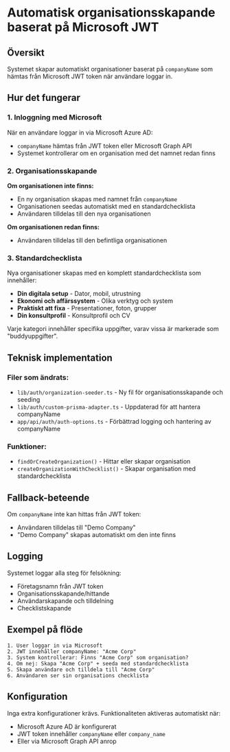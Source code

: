 # Automatisk organisationsskapande baserat på Microsoft JWT

## Översikt
Systemet skapar automatiskt organisationer baserat på `companyName` som hämtas från Microsoft JWT token när användare loggar in.

## Hur det fungerar

### 1. Inloggning med Microsoft
När en användare loggar in via Microsoft Azure AD:
- `companyName` hämtas från JWT token eller Microsoft Graph API
- Systemet kontrollerar om en organisation med det namnet redan finns

### 2. Organisationsskapande
**Om organisationen inte finns:**
- En ny organisation skapas med namnet från `companyName`
- Organisationen seedas automatiskt med en standardchecklista
- Användaren tilldelas till den nya organisationen

**Om organisationen redan finns:**
- Användaren tilldelas till den befintliga organisationen

### 3. Standardchecklista
Nya organisationer skapas med en komplett standardchecklista som innehåller:
- **Din digitala setup** - Dator, mobil, utrustning
- **Ekonomi och affärssystem** - Olika verktyg och system
- **Praktiskt att fixa** - Presentationer, foton, grupper
- **Din konsultprofil** - Konsultprofil och CV

Varje kategori innehåller specifika uppgifter, varav vissa är markerade som "buddyuppgifter".

## Teknisk implementation

### Filer som ändrats:
- `lib/auth/organization-seeder.ts` - Ny fil för organisationsskapande och seeding
- `lib/auth/custom-prisma-adapter.ts` - Uppdaterad för att hantera companyName
- `app/api/auth/auth-options.ts` - Förbättrad logging och hantering av companyName

### Funktioner:
- `findOrCreateOrganization()` - Hittar eller skapar organisation
- `createOrganizationWithChecklist()` - Skapar organisation med standardchecklista

## Fallback-beteende
Om `companyName` inte kan hittas från JWT token:
- Användaren tilldelas till "Demo Company"
- "Demo Company" skapas automatiskt om den inte finns

## Logging
Systemet loggar alla steg för felsökning:
- Företagsnamn från JWT token
- Organisationsskapande/hittande
- Användarskapande och tilldelning
- Checklistskapande

## Exempel på flöde

```
1. User loggar in via Microsoft
2. JWT innehåller companyName: "Acme Corp"
3. System kontrollerar: Finns "Acme Corp" som organisation?
4. Om nej: Skapa "Acme Corp" + seeda med standardchecklista
5. Skapa användare och tilldela till "Acme Corp"
6. Användaren ser sin organisations checklista
```

## Konfiguration
Inga extra konfigurationer krävs. Funktionaliteten aktiveras automatiskt när:
- Microsoft Azure AD är konfigurerat
- JWT token innehåller `companyName` eller `company_name`
- Eller via Microsoft Graph API anrop
